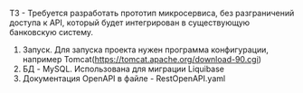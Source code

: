 ТЗ - Требуется разработать прототип микросервиса, без разграничений доступа к API, который будет интегрирован в существующую банковскую систему.

1) Запуск. Для запуска проекта нужен программа конфигурации, например Tomcat(https://tomcat.apache.org/download-90.cgi)
2) БД - MySQL. Использована для миграции Liquibase
3) Документация OpenAPI в файле - RestOpenAPI.yaml
